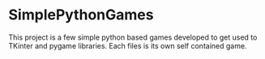 # SimplePythonGames
This project is a few simple python based games developed to get used to TKinter and pygame libraries. Each files is its own self contained game. 